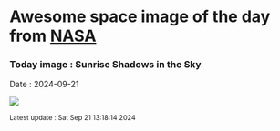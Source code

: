 
# Awesome space image of the day from [NASA](https://api.nasa.gov/)

### Today image : Sunrise Shadows in the Sky
Date : 2024-09-21

![](https://apod.nasa.gov/apod/image/2409/RayosCrepusculares_1024.jpg)

<small>Latest update : Sat Sep 21 13:18:14 2024</small>
        